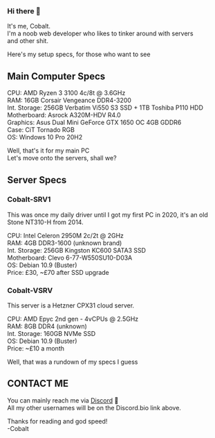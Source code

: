 ### Hi there 👋

It's me, Cobalt.  
I'm a noob web developer who likes to tinker around with servers  
and other shit.  

Here's my setup specs, for those who want to see  

## Main Computer Specs  

CPU: AMD Ryzen 3 3100 4c/8t @ 3.6GHz  
RAM: 16GB Corsair Vengeance DDR4-3200  
Int. Storage: 256GB Verbatim Vi550 S3 SSD + 1TB Toshiba P110 HDD  
Motherboard: Asrock A320M-HDV R4.0  
Graphics: Asus Dual Mini GeForce GTX 1650 OC 4GB GDDR6  
Case: CiT Tornado RGB  
OS: Windows 10 Pro 20H2  

Well, that's it for my main PC  
Let's move onto the servers, shall we?  

## Server Specs  

### Cobalt-SRV1

This was once my daily driver until I got my first PC in 2020, it's an old Stone NT310-H from 2014.  

CPU: Intel Celeron 2950M 2c/2t @ 2GHz  
RAM: 4GB DDR3-1600 (unknown brand)  
Int. Storage: 256GB Kingston KC600 SATA3 SSD  
Motherboard: Clevo 6-77-W550SU10-D03A  
OS: Debian 10.9 (Buster)  
Price: £30, ~£70 after SSD upgrade 

### Cobalt-VSRV  

This server is a Hetzner CPX31 cloud server.  

CPU: AMD Epyc 2nd gen - 4vCPUs @ 2.5GHz  
RAM: 8GB DDR4 (unknown)  
Int. Storage: 160GB NVMe SSD  
OS: Debian 10.9 (Buster)  
Price: ~£10 a month    

Well, that was a rundown of my specs I guess

## CONTACT ME

You can mainly reach me via [Discord](http://dsc.bio/cobalthasdiscord) :speech_balloon:  
All my other usernames will be on the Discord.bio link above.  

Thanks for reading and god speed!  
-Cobalt  
